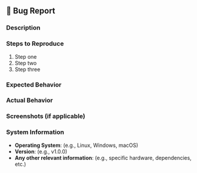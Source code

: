 ## 🐞 Bug Report

### Description
<!-- A clear and concise description of what the bug is. -->

### Steps to Reproduce
1. Step one
2. Step two
3. Step three

### Expected Behavior
<!-- A clear and concise description of what you expected to happen. -->

### Actual Behavior
<!-- A clear and concise description of what actually happened. -->

### Screenshots (if applicable)
<!-- If applicable, add screenshots to help explain the problem. -->

### System Information
- **Operating System**: (e.g., Linux, Windows, macOS)
- **Version**: (e.g., v1.0.0)
- **Any other relevant information**: (e.g., specific hardware, dependencies, etc.)
